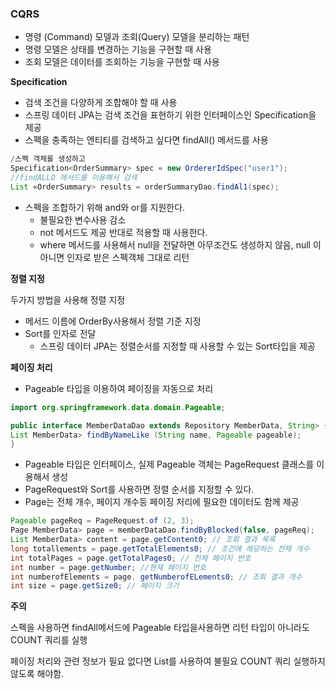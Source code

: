 ### CQRS

- 명령 (Command) 모델과 조회(Query) 모델을 분리하는 패턴
- 명령 모델은 상태를 변경하는 기능을 구현할 때 사용
- 조회 모델은 데이터를 조회하는 기능을 구현할 때 사용

**Specification**

- 검색 조건을 다양하게 조합해야 할 때 사용
- 스프링 데이터 JPA는 검색 조건을 표현하기 위한 인터페이스인 Specification을 제공
- 스펙을 충족하는 엔티티를 검색하고 싶다면 findAll() 메서드를 사용

```java
/스펙 객체를 생성하고
Specification<OrderSummary> spec = new OrdererIdSpec("user1");
//findALLO 메서드를 이용해서 검색
List «OrderSummary> results = orderSummaryDao.findAl1(spec);
```

- 스펙을 조합하기 위해 and와 or를 지원한다.
    - 불필요한 변수사용 감소
    - not 메서드도 제공 반대로 적용할 때 사용한다.
    - where 메서드를 사용해서 null을 전달하면 아무조건도 생성하지 않음,
    null 이 아니면 인자로 받은 스펙객체 그대로 리턴


**********************정렬 지정**********************

두가지 방법을 사용해 정렬 지정

- 메서드 이름에 OrderBy사용해서 정렬 기준 지정
- Sort를 인자로 전달
  - 스프링 데이터 JPA는 정렬순서를 지정할 때 사용할 수 있는 Sort타입을 제공

**************************페이징 처리**************************

- Pageable 타입을 이용하여 페이징을 자동으로 처리

```java
import org.springframework.data.domain.Pageable;

public interface MemberDataDao extends Repository MemberData, String> {
List MemberData> findByNameLike (String name, Pageable pageable);
}
```

- Pageable 타입은 인터페이스, 실제 Pageable 객체는 PageRequest 클래스를 이용해서 생성
- PageRequest와 Sort를 사용하면 정렬 순서를 지정할 수 있다.
- Page는 전체 개수, 페이지 개수등 페이징 처리에 필요한 데이터도 함께 제공

```java
Pageable pageReq = PageRequest.of (2, 3);
Page MemberData> page = memberDataDao.findByBlocked(false, pageReq);
List MemberData> content = page.getContent0; // 조회 결과 목록 
long totallements = page.getTotalElements0; // 조건에 해당하는 전체 개수
int totalPages = page.getTotalPages0; // 전체 페이지 번호
int number = page.getNumber; //현재 페이지 번호
int numberofElements = page. getNumberofELements0; // 조회 결과 개수 
int size = page.getSize0; // 페이지 크기
```

**주의**

스펙을 사용하면 findAll메서드에 Pageable 타입을사용하면 리턴 타입이 아니라도 COUNT 쿼리를 실행

페이징 처리와 관련 정보가 필요 없다면 List를 사용하여 불필요 COUNT 쿼리 실행하지 않도록 해야함.